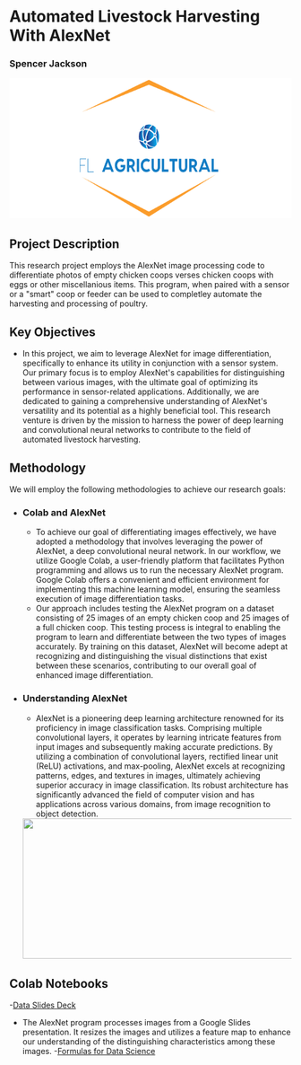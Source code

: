 # Automated Livestock Harvesting With AlexNet
### Spencer Jackson


<img src="Screenshot 2023-11-07 163750.png" width="750" height="250">

## Project Description

This research project employs the AlexNet image processing code to differentiate photos of empty chicken coops verses chicken coops with eggs or other miscellanious items. This program, when paired with a sensor or a "smart" coop or feeder can be used to completley automate the harvesting and processing of poultry.
## Key Objectives

-  In this project, we aim to leverage AlexNet for image differentiation, specifically to enhance its utility in conjunction with a sensor system. Our primary focus is to employ AlexNet's capabilities for distinguishing between various images, with the ultimate goal of optimizing its performance in sensor-related applications. Additionally, we are dedicated to gaining a comprehensive understanding of AlexNet's versatility and its potential as a highly beneficial tool. This research venture is driven by the mission to harness the power of deep learning and convolutional neural networks to contribute to the field of automated livestock harvesting.

## Methodology

We will employ the following methodologies to achieve our research goals:

- ### Colab and AlexNet
   * To achieve our goal of differentiating images effectively, we have adopted a methodology that involves leveraging the power of AlexNet, a deep convolutional neural network. In our workflow, we utilize Google Colab, a user-friendly platform that facilitates Python programming and allows us to run the necessary AlexNet program. Google Colab offers a convenient and efficient environment for implementing this machine learning model, ensuring the seamless execution of image differentiation tasks.
   * Our approach includes testing the AlexNet program on a dataset consisting of 25 images of an empty chicken coop and 25 images of a full chicken coop. This testing process is integral to enabling the program to learn and differentiate between the two types of images accurately. By training on this dataset, AlexNet will become adept at recognizing and distinguishing the visual distinctions that exist between these scenarios, contributing to our overall goal of enhanced image differentiation.
- ### Understanding AlexNet
   * AlexNet is a pioneering deep learning architecture renowned for its proficiency in image classification tasks. Comprising multiple convolutional layers, it operates by learning intricate features from input images and subsequently making accurate predictions. By utilizing a combination of convolutional layers, rectified linear unit (ReLU) activations, and max-pooling, AlexNet excels at recognizing patterns, edges, and textures in images, ultimately achieving superior accuracy in image classification. Its robust architecture has significantly advanced the field of computer vision and has applications across various domains, from image recognition to object detection.
  <img src="https://miro.medium.com/v2/resize:fit:1400/1*bD_DMBtKwveuzIkQTwjKQQ.png" width="750" height="250">

## Colab Notebooks
-[Data Slides Deck](https://colab.research.google.com/drive/17Eudd7JMDq9vPmBk0KbKX8plnuoairks?usp=sharing)
  * The AlexNet program processes images from a Google Slides presentation. It resizes the images and utilizes a feature map to enhance our understanding of the distinguishing characteristics among these images.
-[Formulas for Data Science](https://colab.research.google.com/drive/1518fgS6H1n42yVluJURPwXE-oD7sU5Sr?usp=sharing)



  

